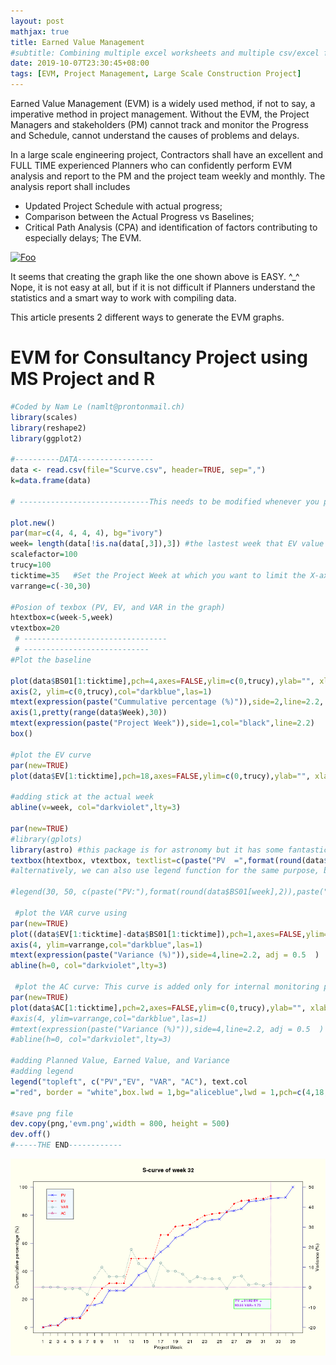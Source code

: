 ```yaml
---
layout: post
mathjax: true
title: Earned Value Management
#subtitle: Combining multiple excel worksheets and multiple csv/excel files in a dataframe?
date: 2019-10-07T23:30:45+08:00
tags: [EVM, Project Management, Large Scale Construction Project]
---
```


Earned Value Management (EVM) is a widely used method, if not to say, a imperative method in project management. Without the EVM, the Project Managers and stakeholders (PM) cannot track and monitor the Progress and Schedule, cannot understand the causes of problems and delays.

In a large scale engineering project, Contractors shall have an excellent and FULL TIME experienced Planners who can confidently perform EVM analysis and report to the PM and the project team weekly and monthly. The analysis report shall includes

- Updated Project Schedule with actual progress;
- Comparison between the Actual Progress vs Baselines;
- Critical Path Analysis (CPA) and identification of factors contributing to especially delays;
The EVM.


<a href="http://namkyodai.github.io" rel="some text">![Foo](https://upload.wikimedia.org/wikipedia/commons/2/20/EarnedValueChartNormalized.jpg)</a>

It seems that creating the graph like the one shown above is EASY. ^_^ Nope, it is not easy at all, but if it is not difficult if Planners understand the statistics and a smart way to work with compiling data.

This article presents 2 different ways to generate the EVM graphs.

# EVM for Consultancy Project using MS Project and R

```r
#Coded by Nam Le (namlt@prontonmail.ch)
library(scales)
library(reshape2)
library(ggplot2)

#----------DATA-----------------
data <- read.csv(file="Scurve.csv", header=TRUE, sep=",")
k=data.frame(data)

# -----------------------------This needs to be modified whenever you plot

plot.new()
par(mar=c(4, 4, 4, 4), bg="ivory")
week= length(data[!is.na(data[,3]),3]) #the lastest week that EV value is available. Or you can simply put the number of week in instead of using length(data[!is.na(data[,3]),3]). Here 3 is the column.
scalefactor=100
trucy=100
ticktime=35   #Set the Project Week at which you want to limit the X-axis
varrange=c(-30,30)

#Posion of texbox (PV, EV, and VAR in the graph)
htextbox=c(week-5,week)
vtextbox=20
 # --------------------------------
 # ----------------------------
#Plot the baseline

plot(data$BS01[1:ticktime],pch=4,axes=FALSE,ylim=c(0,trucy),ylab="", xlab="",col="blue",type="o",lwd=1,lty=1, main =paste("S-curve of week", week))
axis(2, ylim=c(0,trucy),col="darkblue",las=1)
mtext(expression(paste("Cummulative percentage (%)")),side=2,line=2.2, adj = 0.5 )
axis(1,pretty(range(data$Week),30))
mtext(expression(paste("Project Week")),side=1,col="black",line=2.2)
box()

#plot the EV curve
par(new=TRUE)
plot(data$EV[1:ticktime],pch=18,axes=FALSE,ylim=c(0,trucy),ylab="", xlab="",col="red",type="o",lwd=1,lty=2)

#adding stick at the actual week
abline(v=week, col="darkviolet",lty=3)

par(new=TRUE)
#library(gplots)
library(astro) #this package is for astronomy but it has some fantastic function for plotting. Here I use the textbox function
textbox(htextbox, vtextbox, textlist=c(paste("PV  =",format(round(data$BS01[week],2)),"EV  =",format(round(data$EV[week],2)),"VAR=",format(round(data$EV[week]-data$BS01[week],2)))), justify='f', cex=0.7,col="purple", font=2, border="green", margin=-0.025,adj=0,box=1,fill="aliceblue")
#alternatively, we can also use legend function for the same purpose, but I believe textbox function gives better look.

#legend(30, 50, c(paste("PV:"),format(round(data$BS01[week],2)),paste("EV:"),format(round(data$EV[week],2)), paste("VAR:"),format(round(data$BS01[week]-data$EV[week],2))), col=c("blue","red","green"),cex = 0.6)

 #plot the VAR curve using
par(new=TRUE)
plot((data$EV[1:ticktime]-data$BS01[1:ticktime]),pch=1,axes=FALSE,ylim=varrange,ylab="", xlab="",col="cadetblue4",type="o",lwd=1,lty=3)
axis(4, ylim=varrange,col="darkblue",las=1)
mtext(expression(paste("Variance (%)")),side=4,line=2.2, adj = 0.5  )
abline(h=0, col="darkviolet",lty=3)

 #plot the AC curve: This curve is added only for internal monitoring purpose. Shall not give this to the other stakeholders.
par(new=TRUE)
plot(data$AC[1:ticktime],pch=2,axes=FALSE,ylim=c(0,trucy),ylab="", xlab="",col="violetred3",type="o",lwd=1,lty=1)
#axis(4, ylim=varrange,col="darkblue",las=1)
#mtext(expression(paste("Variance (%)")),side=4,line=2.2, adj = 0.5  )
#abline(h=0, col="darkviolet",lty=3)

#adding Planned Value, Earned Value, and Variance
#adding legend
legend("topleft", c("PV","EV", "VAR", "AC"), text.col
="red", border = "white",box.lwd = 1,bg="aliceblue",lwd = 1,pch=c(4,18,1,2),lty =c(1,2,3,1),  col=c("blue","red","cadetblue4","violetred3"),inset = .05,cex=0.8)

#save png file
dev.copy(png,'evm.png',width = 800, height = 500)
dev.off()
#-----THE END------------
```

<a href="http://namkyodai.github.io" rel="some text">![Foo](https://raw.githubusercontent.com/namkyodai/BusinessAnalytics/master/EVM/evm.png)</a>

